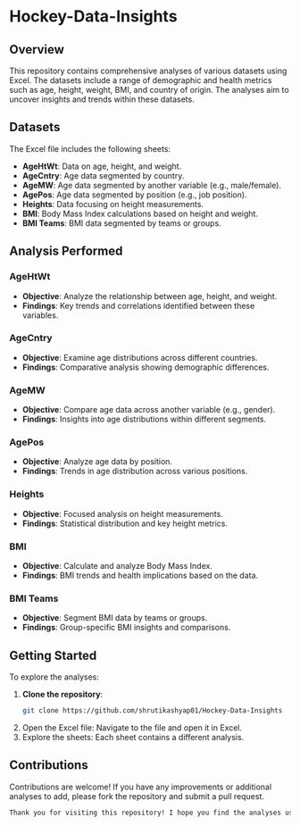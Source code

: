 # Hockey-Data-Insights

## Overview

This repository contains comprehensive analyses of various datasets using Excel. The datasets include a range of demographic and health metrics such as age, height, weight, BMI, and country of origin. The analyses aim to uncover insights and trends within these datasets.

## Datasets

The Excel file includes the following sheets:

- **AgeHtWt**: Data on age, height, and weight.
- **AgeCntry**: Age data segmented by country.
- **AgeMW**: Age data segmented by another variable (e.g., male/female).
- **AgePos**: Age data segmented by position (e.g., job position).
- **Heights**: Data focusing on height measurements.
- **BMI**: Body Mass Index calculations based on height and weight.
- **BMI Teams**: BMI data segmented by teams or groups.

## Analysis Performed

### AgeHtWt
- **Objective**: Analyze the relationship between age, height, and weight.
- **Findings**: Key trends and correlations identified between these variables.

### AgeCntry
- **Objective**: Examine age distributions across different countries.
- **Findings**: Comparative analysis showing demographic differences.

### AgeMW
- **Objective**: Compare age data across another variable (e.g., gender).
- **Findings**: Insights into age distributions within different segments.

### AgePos
- **Objective**: Analyze age data by position.
- **Findings**: Trends in age distribution across various positions.

### Heights
- **Objective**: Focused analysis on height measurements.
- **Findings**: Statistical distribution and key height metrics.

### BMI
- **Objective**: Calculate and analyze Body Mass Index.
- **Findings**: BMI trends and health implications based on the data.

### BMI Teams
- **Objective**: Segment BMI data by teams or groups.
- **Findings**: Group-specific BMI insights and comparisons.

## Getting Started

To explore the analyses:

1. **Clone the repository**:
   ```bash
   git clone https://github.com/shrutikashyap01/Hockey-Data-Insights
   ```
2. Open the Excel file: Navigate to the file and open it in Excel.
3. Explore the sheets: Each sheet contains a different analysis.

## Contributions
Contributions are welcome! If you have any improvements or additional analyses to add, please fork the repository and submit a pull request.

```bash
Thank you for visiting this repository! I hope you find the analyses useful and insightful.
```
